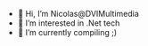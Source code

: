 - 👋 Hi, I’m Nicolas@DVIMultimedia
- 👀 I’m interested in .Net tech
- 🌱 I’m currently compiling ;)

<!---
DVIMultimedia/DVIMultimedia is a ✨ special ✨ repository because its `README.md` (this file) appears on your GitHub profile.
You can click the Preview link to take a look at your changes.
--->
